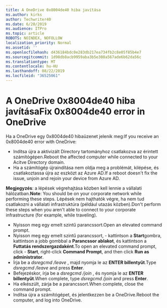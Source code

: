 ```yaml
---
title: A OneDrive 0x8004de40 hiba javítása
ms.author: kirks
author: Techwriter40
ms.date: 6/20/2019
ms.audience: ITPro
ms.topic: article
ROBOTS: NOINDEX, NOFOLLOW
localization_priority: Normal
ms.assetid: ''
ms.openlocfilehash: d436184bdc0e283db217ea734fb2c8e05f85b4e7
ms.sourcegitcommit: 1d98db8acb9959aba3b5e308a567ade6b62da56c
ms.translationtype: MT
ms.contentlocale: hu-HU
ms.lasthandoff: 08/22/2019
ms.locfileid: "36525061"
---
```

# <a name="fix-0x8004de40-error-in-onedrive"></a><span data-ttu-id="c333c-102">A OneDrive 0x8004de40 hiba javítása</span><span class="sxs-lookup"><span data-stu-id="c333c-102">Fix 0x8004de40 error in OneDrive</span></span>

<span data-ttu-id="c333c-103">Ha a OneDrive egy 0x8004de40 hibaüzenet jelenik meg:</span><span class="sxs-lookup"><span data-stu-id="c333c-103">If you receive an 0x8004de40 error with OneDrive:</span></span>

- <span data-ttu-id="c333c-104">Indítsa újra a aktivizált Directory tartományhoz csatlakozva az érintett számítógépen.</span><span class="sxs-lookup"><span data-stu-id="c333c-104">Reboot the affected computer while connected to your Acitve Directory domain.</span></span>
- <span data-ttu-id="c333c-105">Ha a számítógép újraindítása nem oldja meg a problémát, kilépése, és csatlakoztassa újra az eszközt az Azure AD.</span><span class="sxs-lookup"><span data-stu-id="c333c-105">If a reboot doesn't fix the issue, unjoin and rejoin your device from Azure AD.</span></span> 

<span data-ttu-id="c333c-106">**Megjegyzés**: a lépések végrehajtása közben kell lennie a vállalati hálózatban.</span><span class="sxs-lookup"><span data-stu-id="c333c-106">**Note**: You should be on your corporate network while performing these steps.</span></span> <span data-ttu-id="c333c-107">Lépések nem hajthatók végre, ha nem tud csatlakozni a vállalati infrastruktúra (például utazás közben).</span><span class="sxs-lookup"><span data-stu-id="c333c-107">Don't perform these steps when you aren't able to connect to your corporate infrastructure (for example, while traveling).</span></span> 

- <span data-ttu-id="c333c-108">Nyisson meg egy emelt szintű parancssort.</span><span class="sxs-lookup"><span data-stu-id="c333c-108">Open an elevated command prompt.</span></span> 
- <span data-ttu-id="c333c-109">Nyisson meg egy emelt szintű parancssort, - kattintson a **Start**gombra, kattintson a jobb gombbal a **Parancssor ablakot**, és kattintson a **Futtatás rendszergazdaként**.</span><span class="sxs-lookup"><span data-stu-id="c333c-109">To open an elevated command prompt, click - **Start**, right-click **Command Prompt**, and then click **Run as administrator**.</span></span>
- <span data-ttu-id="c333c-110">Írja be a *dsregcmd /leave* , majd nyomja le az **ENTER billentyűt**.</span><span class="sxs-lookup"><span data-stu-id="c333c-110">Type *dsregcmd /leave* and press **Enter**.</span></span>
- <span data-ttu-id="c333c-111">Befejezéskor, írja be a *dsregcmd /join* , és nyomja le az **ENTER billentyűt**.</span><span class="sxs-lookup"><span data-stu-id="c333c-111">When complete, type *dsregcmd /join* and press **Enter**.</span></span>
- <span data-ttu-id="c333c-112">Ha elkészült, zárja be a parancssort.</span><span class="sxs-lookup"><span data-stu-id="c333c-112">When complete, close the command prompt.</span></span>
- <span data-ttu-id="c333c-113">Indítsa újra a számítógépet, és jelentkezzen be a OneDrive.</span><span class="sxs-lookup"><span data-stu-id="c333c-113">Reboot the computer, and log into OneDrive.</span></span>